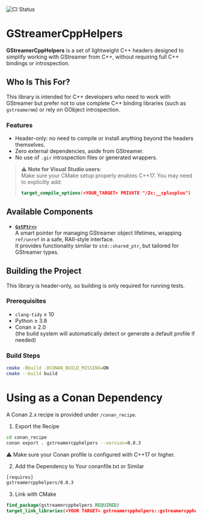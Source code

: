 ![CI Status](https://github.com/nachogarglez/GStreamerCppHelpers/actions/workflows/ci.yml/badge.svg)

# GStreamerCppHelpers

**GStreamerCppHelpers** is a set of lightweight C++ headers designed to simplify working with GStreamer from C++, without requiring full C++ bindings or introspection.

## Who Is This For?

This library is intended for C++ developers who need to work with GStreamer but prefer not to use complete C++ binding libraries (such as `gstreamermm`) or rely on GObject introspection.

### Features

- Header-only: no need to compile or install anything beyond the headers themselves.
- Zero external dependencies, aside from GStreamer.
- No use of `.gir` introspection files or generated wrappers.

> ⚠️ **Note for Visual Studio users**:  
> Make sure your CMake setup properly enables C++17. You may need to explicitly add:
> ```cmake
> target_compile_options(<YOUR_TARGET> PRIVATE "/Zc:__cplusplus")
> ```

## Available Components

- [**`GstPtr<>`**](GstPtr/README.md)  
  A smart pointer for managing GStreamer object lifetimes, wrapping `ref/unref` in a safe, RAII-style interface.  
  It provides functionality similar to `std::shared_ptr`, but tailored for GStreamer types.

## Building the Project

This library is header-only, so building is only required for running tests.

### Prerequisites

- `clang-tidy` ≥ 10  
- Python ≥ 3.8  
- Conan ≥ 2.0  
  (the build system will automatically detect or generate a default profile if needed)

### Build Steps

```bash
cmake -Bbuild -DCONAN_BUILD_MISSING=ON
cmake --build build
```

# Using as a Conan Dependency

A Conan 2.x recipe is provided under `/conan_recipe`.

1. Export the Recipe

```bash
cd conan_recipe
conan export . gstreamercpphelpers --version=0.0.3
```
⚠️ Make sure your Conan profile is configured with C++17 or higher.


2. Add the Dependency to Your conanfile.txt or Similar

```bash
[requires]
gstreamercpphelpers/0.0.3
```

3.  Link with CMake

```cmake
find_package(gstreamercpphelpers REQUIRED)
target_link_libraries(<YOUR TARGET> gstreamercpphelpers::gstreamercpphelpers)
```

